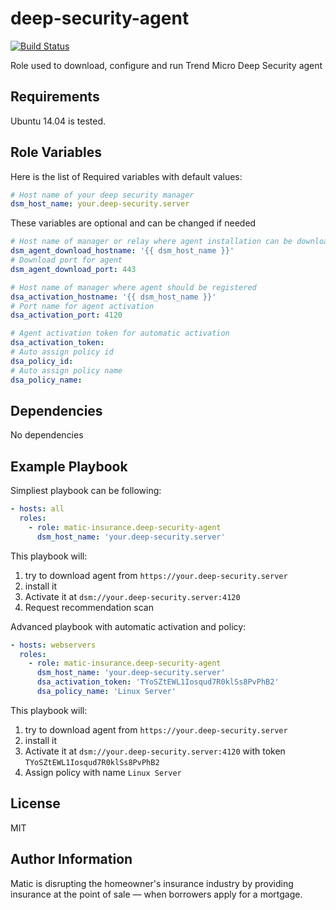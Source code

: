 deep-security-agent
=========
[![Build Status](https://travis-ci.org/matic-insurance/ansible-deep-security-agent.svg?branch=feature%2Fupdate_playbook)](https://travis-ci.org/matic-insurance/ansible-deep-security-agent)

Role used to download, configure and run Trend Micro Deep Security agent

Requirements
------------

Ubuntu 14.04 is tested.

Role Variables
--------------

Here is the list of Required variables with default values:
```yaml
# Host name of your deep security manager
dsm_host_name: your.deep-security.server

```
These variables are optional and can be changed if needed
```yaml
# Host name of manager or relay where agent installation can be downloaded
dsm_agent_download_hostname: '{{ dsm_host_name }}'
# Download port for agent
dsm_agent_download_port: 443

# Host name of manager where agent should be registered
dsa_activation_hostname: '{{ dsm_host_name }}'
# Port name for agent activation
dsa_activation_port: 4120

# Agent activation token for automatic activation
dsa_activation_token:
# Auto assign policy id
dsa_policy_id:
# Auto assign policy name
dsa_policy_name:
```

Dependencies
------------

No dependencies

Example Playbook
----------------

Simpliest playbook can be following:

```yaml
- hosts: all
  roles:
    - role: matic-insurance.deep-security-agent
      dsm_host_name: 'your.deep-security.server'
```

This playbook will:
1. try to download agent from `https://your.deep-security.server`
1. install it
1. Activate it at `dsm://your.deep-security.server:4120`
1. Request recommendation scan

Advanced playbook with automatic activation and policy:
```yaml
- hosts: webservers
  roles:
    - role: matic-insurance.deep-security-agent
      dsm_host_name: 'your.deep-security.server'
      dsa_activation_token: 'TYoSZtEWL1Iosqud7R0klSs8PvPhB2'
      dsa_policy_name: 'Linux Server'
```

This playbook will:
1. try to download agent from `https://your.deep-security.server`
1. install it
1. Activate it at `dsm://your.deep-security.server:4120` with token `TYoSZtEWL1Iosqud7R0klSs8PvPhB2` 
1. Assign policy with name `Linux Server`

License
-------

MIT

Author Information
------------------

Matic is disrupting the homeowner's insurance
industry by providing insurance at the point of sale —
when borrowers apply for a mortgage.

